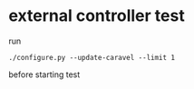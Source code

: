 # external controller test

run

    ./configure.py --update-caravel --limit 1

before starting test
